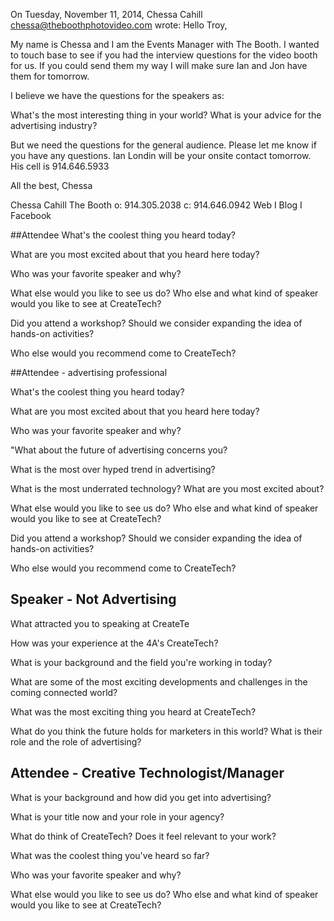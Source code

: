 On Tuesday, November 11, 2014, Chessa Cahill <chessa@theboothphotovideo.com> wrote:
Hello Troy,

My name is Chessa and I am the Events Manager with The Booth.  I wanted to touch base to see if you had the interview questions for the video booth for us.  If you could send them my way I will make sure Ian and Jon have them for tomorrow.

I believe we have the questions for the speakers as:

What's the most interesting thing in your world?
What is your advice for the advertising industry?

But we need the questions for the general audience.  Please let me know if you have any questions.  Ian Londin will be your onsite contact tomorrow.  His cell is 914.646.5933

All the best,
Chessa

Chessa Cahill
The Booth
o: 914.305.2038
c: 914.646.0942
Web  I  Blog  I  Facebook



##Attendee
What's the coolest thing you heard today? 

What are you most excited about that you heard here today? 

Who was your favorite speaker and why?

What else would you like to see us do? Who else and what kind of speaker would you like to see at CreateTech?

Did you attend a workshop?  Should we consider expanding the idea of hands-on activities? 

Who else would you recommend come to CreateTech?

##Attendee - advertising professional

What's the coolest thing you heard today? 

What are you most excited about that you heard here today? 

Who was your favorite speaker and why?

"What about the future of advertising concerns you? 

What is the most over hyped trend in advertising?  

What is the most underrated technology? What are you most excited about?

What else would you like to see us do? Who else and what kind of speaker would you like to see at CreateTech?

Did you attend a workshop?  Should we consider expanding the idea of hands-on activities? 


Who else would you recommend come to CreateTech?


## Speaker - Not Advertising ##

What attracted you to speaking at CreateTe


How was your experience at the 4A's CreateTech?

What is your background and the field you're working in today?

What are some of the most exciting developments and challenges in the coming connected world?

What was the most exciting thing you heard at CreateTech?

What do you think the future holds for marketers in this world? What is their role and the role of advertising?



## Attendee - Creative Technologist/Manager ##

What is your background and how did you get into advertising?

What is your title now and your role in your agency?

What do think of CreateTech? Does it feel relevant to your work?

What was the coolest thing you've heard so far?

Who was your favorite speaker and why?

What else would you like to see us do? Who else and what kind of speaker would you like to see at CreateTech?





